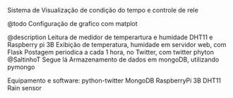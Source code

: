 Sistema de Visualização de condição do tempo e controle de rele

@todo 
Configuração de grafico com matplot


@description
Leitura de medidor de temperartura e humidade DHT11 e Raspberry pi 3B 
Exibição de temperatura, humidade em servidor web, com Flask
Postagem periodica a cada 1 hora, no Twitter, com twitter phyton
@SaltinhoT Segue lá
Armazenamento de dados em mongoDB, utilizando pymongo

Equipamento e software:
python-twitter
MongoDB
RaspberryPi 3B 
DHT11
Rain sensor

